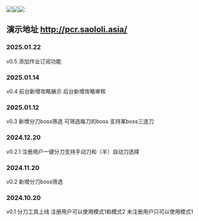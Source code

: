![](https://img.shields.io/badge/php_version-8.3-blue)![](https://img.shields.io/badge/MySQL->=5.7-blue)![](https://img.shields.io/badge/Nginx->=1.15-blue)
## 演示地址 http://pcr.saololi.asia/

### 2025.01.22
v0.5 添加作业订阅功能

### 2025.01.14
v0.4 前台新增攻略展示 后台新增攻略审核

### 2025.01.12 
v0.3 新增分刀boss筛选 可筛选每刀的boss 支持某boss三连刀

### 2024.12.20 
v0.2.1 注册用户一键分刀支持手动刀和（半）自动刀选择

### 2024.11.20 
v0.2 新增分刀boss筛选

### 2024.10.20 
v0.1 分刀工具上线 注册用户可以使用模式1和模式2 未注册用户只可以使用模式1 
